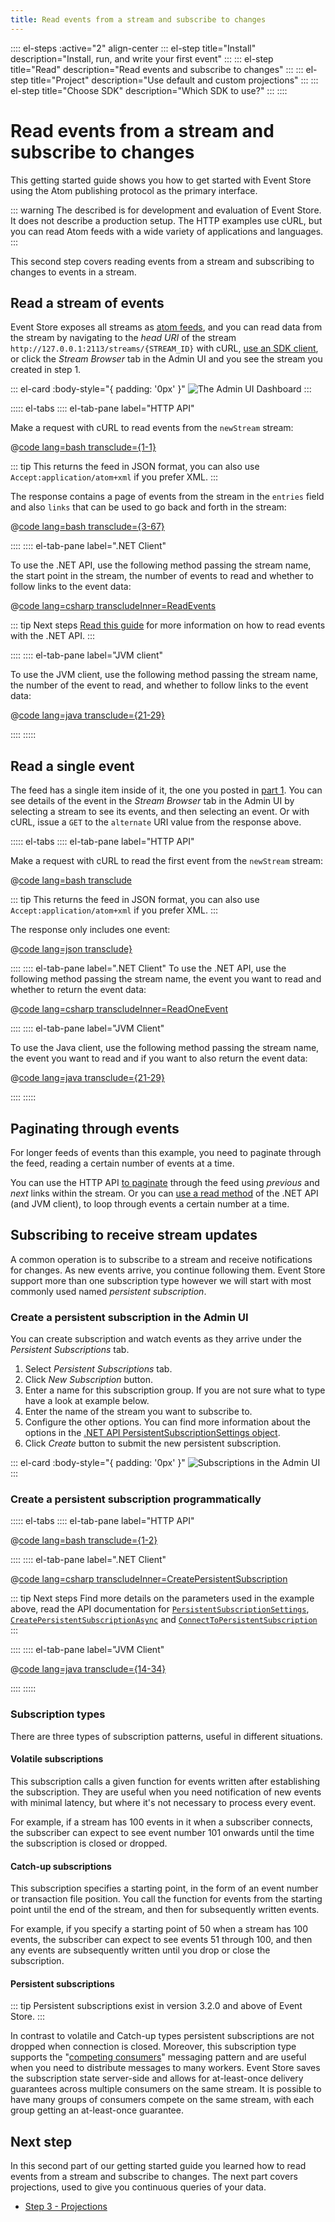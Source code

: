 ```yaml
---
title: Read events from a stream and subscribe to changes
---
```


:::: el-steps :active="2" align-center
::: el-step title="Install" description="Install, run, and write your first event"
:::
::: el-step title="Read" description="Read events and subscribe to changes"
:::
::: el-step title="Project" description="Use default and custom projections"
:::
::: el-step title="Choose SDK" description="Which SDK to use?"
:::
::::

# Read events from a stream and subscribe to changes

This getting started guide shows you how to get started with Event Store using the Atom publishing protocol as the primary interface. 

::: warning
The described is for development and evaluation of Event Store. It does not describe a production setup. The HTTP examples use cURL, but you can read Atom feeds with a wide variety of applications and languages.
:::

This second step covers reading events from a stream and subscribing to changes to events in a stream.

## Read a stream of events

Event Store exposes all streams as [atom feeds](http://tools.ietf.org/html/rfc4287), and you can read data from the stream by navigating to the _head URI_ of the stream `http://127.0.0.1:2113/streams/{STREAM_ID}` with cURL, [use an SDK client](/v5/getting-started/which-api-sdk.md), or click the _Stream Browser_ tab in the Admin UI and you see the stream you created in step 1.

::: el-card :body-style="{ padding: '0px' }" 
![The Admin UI Dashboard](../images/es-web-admin-stream-browser.png)
:::

::::: el-tabs
:::: el-tab-pane label="HTTP API"

Make a request with cURL to read events from the `newStream` stream:

@[code lang=bash transclude={1-1}](docs/v5/code-examples/getting-started/read-stream.sh)

::: tip
This returns the feed in JSON format, you can also use `Accept:application/atom+xml` if you prefer XML.
:::

The response contains a page of events from the stream in the `entries` field and also `links` that can be used to go back and forth in the stream:

@[code lang=bash transclude={3-67}](docs/v5/code-examples/getting-started/read-stream.sh)

::::
:::: el-tab-pane label=".NET Client"

To use the .NET API, use the following method passing the stream name, the start point in the stream, the number of events to read and whether to follow links to the event data:

@[code lang=csharp transcludeInner=ReadEvents](docs/v5/code-examples/DocsExample/Program.cs)

::: tip Next steps
[Read this guide](/v5/dotnet-api/reading-events.md) for more information on how to read events with the .NET API.
:::

::::
:::: el-tab-pane label="JVM client"

To use the JVM client, use the following method passing the stream name, the number of the event to read, and whether to follow links to the event data:

@[code lang=java transclude={21-29}](docs/v5/code-examples/EventStore.Samples.Java/src/main/java/org/eventstore/sample/ReadMultipleEventsExample.java)

::::
:::::

## Read a single event

The feed has a single item inside of it, the one you posted in [part 1](/v5/getting-started/index.md). You can see details of the event in the _Stream Browser_ tab in the Admin UI by selecting a stream to see its events, and then selecting an event. Or with cURL, issue a `GET` to the `alternate` URI value from the response above.

::::: el-tabs
:::: el-tab-pane label="HTTP API"

Make a request with cURL to read the first event from the `newStream` stream:

@[code lang=bash transclude](docs/v5/code-examples/getting-started/read-event.sh)

::: tip
This returns the feed in JSON format, you can also use `Accept:application/atom+xml` if you prefer XML.
:::

The response only includes one event:

@[code lang=json transclude}](@/docs/v5/code-examples/getting-started/read-event.json)

::::
:::: el-tab-pane label=".NET Client"
To use the .NET API, use the following method passing the stream name, the event you want to read and whether to return the event data:

@[code lang=csharp transcludeInner=ReadOneEvent](docs/v5/code-examples/DocsExample/Program.cs)

::::
:::: el-tab-pane label="JVM Client"

To use the Java client, use the following method passing the stream name, the event you want to read and if you want to also return the event data:

@[code lang=java transclude={21-29}](docs/v5/code-examples/EventStore.Samples.Java/src/main/java/org/eventstore/sample/ReadSingleEventExample.java)

::::
:::::

## Paginating through events

For longer feeds of events than this example, you need to paginate through the feed, reading a certain number of events at a time.

You can use the HTTP API [to paginate](/v5/http-api/reading-streams.md#feed-paging) through the feed using _previous_ and _next_ links within the stream. Or you can [use a read method](/v5/dotnet-api/reading-events.md#example-read-an-entire-stream-forwards-from-start-to-end) of the .NET API (and JVM client), to loop through events a certain number at a time.

## Subscribing to receive stream updates

A common operation is to subscribe to a stream and receive notifications for changes. As new events arrive, you continue following them. Event Store support more than one subscription type however we will start with most commonly used named _persistent subscription_.

### Create a persistent subscription in the Admin UI

You can create subscription and watch events as they arrive under the _Persistent Subscriptions_ tab.

1. Select _Persistent Subscriptions_ tab.
2. Click _New Subscription_ button.
3. Enter a name for this subscription group. If you are not sure what to type have a look at example below.
4. Enter the name of the stream you want to subscribe to.
5. Configure the other options. You can find more information about the options in the [.NET API PersistentSubscriptionSettings object](xref:EventStore.ClientAPI.PersistentSubscriptionSettings).
6. Click _Create_ button to submit the new persistent subscription.

::: el-card :body-style="{ padding: '0px' }" 
![Subscriptions in the Admin UI](../images/getting-started-subscriptions.png)
:::

### Create a persistent subscription programmatically

::::: el-tabs
:::: el-tab-pane label="HTTP API"

@[code lang=bash transclude={1-2}](docs/v5/code-examples/getting-started/creating-subscription.sh)

::::
:::: el-tab-pane label=".NET Client"

@[code lang=csharp transcludeInner=CreatePersistentSubscription](docs/v5/code-examples/DocsExample/GettingStarted/CreatePersistentSubscription.cs)

::: tip Next steps
Find more details on the parameters used in the example above, read the API documentation for [`PersistentSubscriptionSettings`](xref:EventStore.ClientAPI.PersistentSubscriptionSettings), [`CreatePersistentSubscriptionAsync`](xref:EventStore.ClientAPI.IEventStoreConnection.CreatePersistentSubscriptionAsync*) and [`ConnectToPersistentSubscription`](xref:EventStore.ClientAPI.IEventStoreConnection.ConnectToPersistentSubscriptionAsync*)
:::

::::
:::: el-tab-pane label="JVM Client"

@[code lang=java transclude={14-34}](docs/v5/code-examples/EventStore.Samples.Java/src/main/java/org/eventstore/sample/SubscriptionExample.java)

::::
:::::

### Subscription types

There are three types of subscription patterns, useful in different situations.

#### Volatile subscriptions

This subscription calls a given function for events written after establishing the subscription. They are useful when you need notification of new events with minimal latency, but where it's not necessary to process every event.

For example, if a stream has 100 events in it when a subscriber connects, the subscriber can expect to see event number 101 onwards until the time the subscription is closed or dropped.

#### Catch-up subscriptions

This subscription specifies a starting point, in the form of an event number or transaction file position. You call the function for events from the starting point until the end of the stream, and then for subsequently written events.

For example, if you specify a starting point of 50 when a stream has 100 events, the subscriber can expect to see events 51 through 100, and then any events are subsequently written until you drop or close the subscription.

#### Persistent subscriptions

::: tip
Persistent subscriptions exist in version 3.2.0 and above of Event Store.
:::

In contrast to volatile and Catch-up types persistent subscriptions are not dropped when connection is closed. Moreover, this subscription type supports the "[competing consumers](https://docs.microsoft.com/en-us/azure/architecture/patterns/competing-consumers)" messaging pattern and are useful when you need to distribute messages to many workers. Event Store saves the subscription state server-side and allows for at-least-once delivery guarantees across multiple consumers on the same stream. It is possible to have many groups of consumers compete on the same stream, with each group getting an at-least-once guarantee.

## Next step

In this second part of our getting started guide you learned how to read events from a stream and subscribe to changes. The next part covers projections, used to give you continuous queries of your data.

-   [Step 3 - Projections](/v5/getting-started/projections.md)
